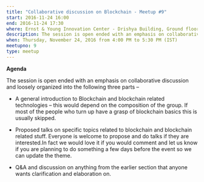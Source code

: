 ```yaml
---
title: "Collaborative discussion on Blockchain - Meetup #9"
start: 2016-11-24 16:00
end: 2016-11-24 17:30
where: Ernst & Young Innovation Center - Drishya Building, Ground floor, Kinfra Film & Videopark, Thiruvananthapuram .
description: The session is open ended with an emphasis on collaborative discussion.
when: Thursday, November 24, 2016 from 4:00 PM to 5:30 PM (IST)
meetupno: 9
type: meetup
---
```


**Agenda**   

The session is open ended with an emphasis on collaborative discussion and loosely organized into the following three parts –  

* A general introduction to Blockchain and blockchain related technologies – this would depend on the composition of the group. If most of the people who turn up have a grasp of blockchain basics this is usually skipped.

* Proposed talks on specific topics related to blockchain and blockchain related stuff. Everyone is welcome to propose and do talks if they are interested.In fact we would love it if you would comment and let us know if you are planning to do something a few days before the event so we can update the theme.

* Q&A and discussion on anything from the earlier section that anyone wants clarification and elaboration on.
